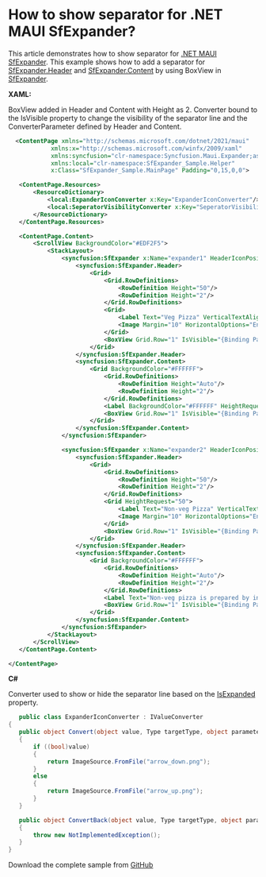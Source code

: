 # How to show separator for .NET MAUI SfExpander?
This article demonstrates how to show separator for [.NET MAUI SfExpander](https://www.syncfusion.com/maui-controls/maui-expander). This example shows how to add a separator for [SfExpander.Header](https://help.syncfusion.com/cr/maui/Syncfusion.maui.Expander.SfExpander.html#Syncfusion_Maui_Expander_SfExpander_Header) and [SfExpander.Content](https://help.syncfusion.com/cr/maui/Syncfusion.maui.Expander.SfExpander.html#Syncfusion_Maui_Expander_SfExpander_Content) by using BoxView in [SfExpander](https://www.syncfusion.com/maui-controls/maui-expander).

**XAML:**

BoxView added in Header and Content with Height as 2. Converter bound to the IsVisible property to change the visibility of the separator line and the ConverterParameter defined by Header and Content.

 ```xml
   <ContentPage xmlns="http://schemas.microsoft.com/dotnet/2021/maui"
             xmlns:x="http://schemas.microsoft.com/winfx/2009/xaml"
             xmlns:syncfusion="clr-namespace:Syncfusion.Maui.Expander;assembly=Syncfusion.Maui.Expander"
             xmlns:local="clr-namespace:SfExpander_Sample.Helper"
             x:Class="SfExpander_Sample.MainPage" Padding="0,15,0,0">

    <ContentPage.Resources>
        <ResourceDictionary>
            <local:ExpanderIconConverter x:Key="ExpanderIconConverter"/>
            <local:SeperatorVisibilityConverter x:Key="SeperatorVisibilityConverter"/>
        </ResourceDictionary>
    </ContentPage.Resources>

    <ContentPage.Content>
        <ScrollView BackgroundColor="#EDF2F5">
            <StackLayout>
                <syncfusion:SfExpander x:Name="expander1" HeaderIconPosition="None">
                    <syncfusion:SfExpander.Header>
                        <Grid>
                            <Grid.RowDefinitions>
                                <RowDefinition Height="50"/>
                                <RowDefinition Height="2"/>
                            </Grid.RowDefinitions>
                            <Grid>
                                <Label Text="Veg Pizza" VerticalTextAlignment="Center" Margin="10,0,0,0"/>
                                <Image Margin="10" HorizontalOptions="End" HeightRequest="15" WidthRequest="15" Source="{Binding IsExpanded,Source={x:Reference expander1},Converter={StaticResource ExpanderIconConverter}}"/>
                            </Grid>
                            <BoxView Grid.Row="1" IsVisible="{Binding Path=IsExpanded, Source={x:Reference expander1}, Converter={StaticResource SeperatorVisibilityConverter}, ConverterParameter='Header'}" BackgroundColor="#1565c0"/>
                        </Grid>
                    </syncfusion:SfExpander.Header>
                    <syncfusion:SfExpander.Content>
                        <Grid BackgroundColor="#FFFFFF">
                            <Grid.RowDefinitions>
                                <RowDefinition Height="Auto"/>
                                <RowDefinition Height="2"/>
                            </Grid.RowDefinitions>
                            <Label BackgroundColor="#FFFFFF" HeightRequest="50" Text="Veg pizza is prepared with the items that meet vegetarian standards by not including any meat or animal tissue products." TextColor="#303030" Margin="10,10,10,10" VerticalTextAlignment="Center"/>
                            <BoxView Grid.Row="1" IsVisible="{Binding Path=IsExpanded, Source={x:Reference expander1}, Converter={StaticResource SeperatorVisibilityConverter}, ConverterParameter='Content'}" BackgroundColor="#1565c0"/>
                        </Grid>
                    </syncfusion:SfExpander.Content>
                </syncfusion:SfExpander>

                <syncfusion:SfExpander x:Name="expander2" HeaderIconPosition="None">
                    <syncfusion:SfExpander.Header>
                        <Grid>
                            <Grid.RowDefinitions>
                                <RowDefinition Height="50"/>
                                <RowDefinition Height="2"/>
                            </Grid.RowDefinitions>
                            <Grid HeightRequest="50">
                                <Label Text="Non-veg Pizza" VerticalTextAlignment="Center" Margin="10,0,0,0"/>
                                <Image Margin="10" HorizontalOptions="End" HeightRequest="15" WidthRequest="15" Source="{Binding IsExpanded,Source={x:Reference expander2},Converter={StaticResource ExpanderIconConverter}}"/>
                            </Grid>
                            <BoxView Grid.Row="1" IsVisible="{Binding Path=IsExpanded, Source={x:Reference expander2}, Converter={StaticResource SeperatorVisibilityConverter}, ConverterParameter='Header'}" BackgroundColor="Green"/>
                        </Grid>
                    </syncfusion:SfExpander.Header>
                    <syncfusion:SfExpander.Content>
                        <Grid BackgroundColor="#FFFFFF">
                            <Grid.RowDefinitions>
                                <RowDefinition Height="Auto"/>
                                <RowDefinition Height="2"/>
                            </Grid.RowDefinitions>
                            <Label Text="Non-veg pizza is prepared by including the meat and animal tissue products." HeightRequest="50" TextColor="#303030" Margin="10,10,10,10" VerticalTextAlignment="Center"/>
                            <BoxView Grid.Row="1" IsVisible="{Binding Path=IsExpanded, Source={x:Reference expander2}, Converter={StaticResource SeperatorVisibilityConverter}, ConverterParameter='Content'}" BackgroundColor="Green"/>
                        </Grid>
                    </syncfusion:SfExpander.Content>
                </syncfusion:SfExpander>
            </StackLayout>
        </ScrollView>
    </ContentPage.Content>

</ContentPage>
 ```

**C#**

Converter used to show or hide the separator line based on the [IsExpanded](https://help.syncfusion.com/cr/maui/Syncfusion.maui.Expander.SfExpander.html#Syncfusion_Maui_Expander_SfExpander_IsExpanded) property.

 ```c#
    public class ExpanderIconConverter : IValueConverter
{
    public object Convert(object value, Type targetType, object parameter, CultureInfo culture)
    {
        if ((bool)value)
        {
            return ImageSource.FromFile("arrow_down.png");
        }
        else
        {
            return ImageSource.FromFile("arrow_up.png");
        }
    }

    public object ConvertBack(object value, Type targetType, object parameter, CultureInfo culture)
    {
        throw new NotImplementedException();
    }
}
 ```

Download the complete sample from [GitHub](https://github.com/SyncfusionExamples/How-to-show-separator-for-.NET-MAUI-SfExpander)
